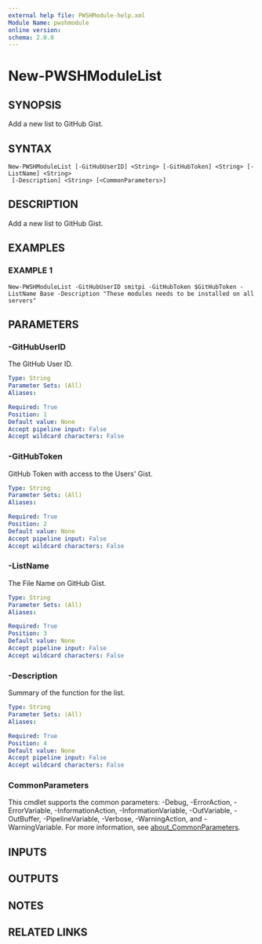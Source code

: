 ```yaml
---
external help file: PWSHModule-help.xml
Module Name: pwshmodule
online version:
schema: 2.0.0
---
```


# New-PWSHModuleList

## SYNOPSIS
Add a new list to GitHub Gist.

## SYNTAX

```
New-PWSHModuleList [-GitHubUserID] <String> [-GitHubToken] <String> [-ListName] <String>
 [-Description] <String> [<CommonParameters>]
```

## DESCRIPTION
Add a new list to GitHub Gist.

## EXAMPLES

### EXAMPLE 1
```
New-PWSHModuleList -GitHubUserID smitpi -GitHubToken $GitHubToken -ListName Base -Description "These modules needs to be installed on all servers"
```

## PARAMETERS

### -GitHubUserID
The GitHub User ID.

```yaml
Type: String
Parameter Sets: (All)
Aliases:

Required: True
Position: 1
Default value: None
Accept pipeline input: False
Accept wildcard characters: False
```

### -GitHubToken
GitHub Token with access to the Users' Gist.

```yaml
Type: String
Parameter Sets: (All)
Aliases:

Required: True
Position: 2
Default value: None
Accept pipeline input: False
Accept wildcard characters: False
```

### -ListName
The File Name on GitHub Gist.

```yaml
Type: String
Parameter Sets: (All)
Aliases:

Required: True
Position: 3
Default value: None
Accept pipeline input: False
Accept wildcard characters: False
```

### -Description
Summary of the function for the list.

```yaml
Type: String
Parameter Sets: (All)
Aliases:

Required: True
Position: 4
Default value: None
Accept pipeline input: False
Accept wildcard characters: False
```

### CommonParameters
This cmdlet supports the common parameters: -Debug, -ErrorAction, -ErrorVariable, -InformationAction, -InformationVariable, -OutVariable, -OutBuffer, -PipelineVariable, -Verbose, -WarningAction, and -WarningVariable. For more information, see [about_CommonParameters](http://go.microsoft.com/fwlink/?LinkID=113216).

## INPUTS

## OUTPUTS

## NOTES

## RELATED LINKS
